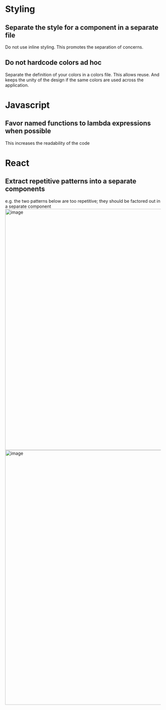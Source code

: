 # Styling

## Separate the style for a component in a separate file
Do not use inline styling. This promotes the separation of concerns.


## Do not hardcode colors ad hoc 
Separate the definition of your colors in a colors file. This allows reuse. And keeps the unity of the design if the same colors are used across the application. 


# Javascript

## Favor named functions to lambda expressions when possible
This increases the readability of the code

# React

## Extract repetitive patterns into a separate components
e.g. the two patterns below are too repetitive; they should be factored out in a separate component
<img width="778" alt="image" src="https://github.com/user-attachments/assets/c0417216-c537-474b-b64e-9c039a2f86e6">
<img width="822" alt="image" src="https://github.com/user-attachments/assets/85b15686-71c7-4dcd-9203-36a6877634e4">
